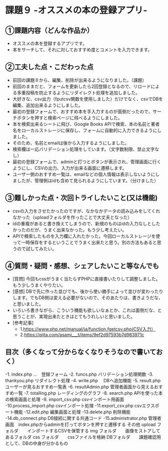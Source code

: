 # 課題９ -オススメの本の登録アプリ-

## ①課題内容（どんな作品か）
- オススメの本を登録するアプリです。
- 本をサーチして、それに対しておすすめ度とコメントを入力できます。

## ②工夫した点・こだわった点
- 前回の課題８から、編集、削除が出来るようになりました。（課題）
- 前回のままだと、フォームを更新したら2回登録となるので、リロードによる多重投稿を防止するようにリダイレクト処理を追加しました。
- 大好きな、csv出力（fputcsv関数を使用しました）だけでなく、csvでDBを編集、追加出来るようにしました。
- 最初の登録フォームで、おすすめ本を手入力するのが面倒だったので、サーチボタンを押すと検索ページに飛べるようにしました。
- 本を検索出来るシートに飛び、Google Books APIで検索、本の名前と著者名をローカルストレージに保存し、フォームに自動的に入力できるようにしました。
- そのため、名前とemailは後から入力するようにしました。
- 検索欄は一応バリデーション処理をしています。（文字数制限、禁止文字なし）
- 最初の登録フォームで、adminと打つとボタンが表示され、管理画面に行くようにし、CSVの出力、入力が出来る画面に遷移します。
- ユーザー側のおすすめ一覧は、emailなどの個人情報は表示しないようにしましたが、管理側はidも含めて見られるようにしています。（分けました）


## ③難しかった点・次回トライしたいこと(又は機能)
- csvの入力をさせたかったのですが、なかなかデータの読み込みをしてくれなかった（uploadフォルダを作ったことで大丈夫となった）
- idの重複があると書き換えてしまうので、新規のものはidの入力なしとしたかったのだが、うまく出来なかった。もう少し考えたい。
- APIで検索したものを入力欄に入れたかった。今回ローカルストレージを使って一時保存をするということでうまく出来たと思う。別の方法もあると思うので試してみたい。

## ④質問・疑問・感想、シェアしたいこと等なんでも
- [質問] 今回もcssがうまく当たらずPHPに直接書いたりして調整しました。もう少しうまくやりたい。
- [感想] DBで先に作った並びでも、後から使い勝手によって並びが変わったりします。でもDB側は変える必要がないので、そのあたりは、書きようだな、と思いました。
- いろいろ書きながら、こういう機能も欲しいなぁとか、これは面倒だな、と思うことが、実現出来たときはとてもうれしいと思いました。
- [参考記事] 
	- 1.https://www.php.net/manual/ja/function.fgetcsv.php(CSV入力）
 	- 2.https://qiita.com/asami___t/items/9ef2d97593b7d983971c

## 目次（多くなって分からなくなりそうなので書いておく）
-1. index.php …　登録フォーム
-2. funcs.php   バリデーション処理関数
-3. thankyou.php  リダイレクト処理
-4. write.php 　DBへ追加機能
-5. result.php   ユーザーが見るおすすめ一覧表
-6. resultAdmin.php 管理者画面から見えるおすすめ一覧
-7. totalling.php   レーディングのグラフ
-8. search.php   APIを使った本の検索画面と処理
-9. import_csv.php  csvインポート用画面
-10.process_import.php csvインポート処理
-11.export_csv.php  csvエクスポート機能
-12.edit.php  編集画面と処理
-13.delete.php  削除機能
-14.db_connect.php  DB接続に関する共通コード
-15.administrator.php  管理者画面　index.phpからadminを打ってボタンを押すと遷移する
その他
upload フォルダ　　インポートするCSVを保管する
img フォルダ　　画像をストアしてあるフォルダ
css フォルダ　　cssファイルを格納
DBフォルダ　　課題確認用として、DBの中身が分かるもの
